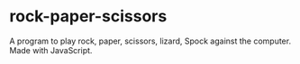 # rock-paper-scissors
A program to play rock, paper, scissors, lizard, Spock against the computer. Made with JavaScript.
